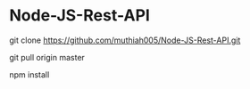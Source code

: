 # Node-JS-Rest-API
git clone https://github.com/muthiah005/Node-JS-Rest-API.git

git pull origin master

npm install 
